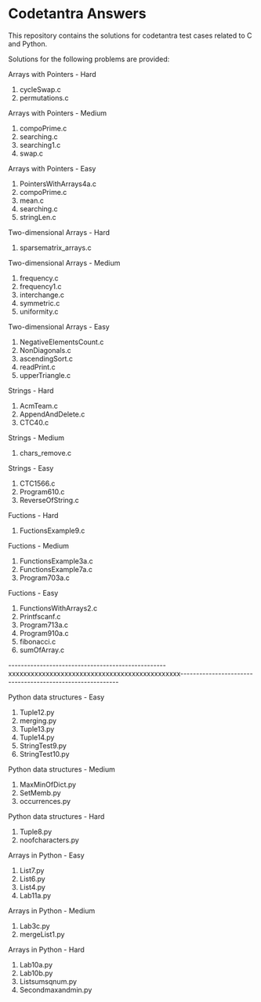 # Codetantra Answers

This repository contains the solutions for codetantra test cases related to C and Python. 

Solutions for the following problems are provided:

Arrays with Pointers - Hard

1) cycleSwap.c
2) permutations.c

Arrays with Pointers - Medium 

1) compoPrime.c
2) searching.c
3) searching1.c
4) swap.c

Arrays with Pointers - Easy

1) PointersWithArrays4a.c
2) compoPrime.c
3) mean.c
4) searching.c
5) stringLen.c

Two-dimensional Arrays - Hard

1) sparsematrix_arrays.c

Two-dimensional Arrays - Medium 

1) frequency.c
2) frequency1.c
3) interchange.c
4) symmetric.c
5) uniformity.c

Two-dimensional Arrays - Easy

1) NegativeElementsCount.c
2) NonDiagonals.c
3) ascendingSort.c
4) readPrint.c
5) upperTriangle.c

Strings - Hard

1) AcmTeam.c
2) AppendAndDelete.c
3) CTC40.c

Strings - Medium

1) chars_remove.c

Strings - Easy

1) CTC1566.c
2) Program610.c
3) ReverseOfString.c

Fuctions - Hard

1) FuctionsExample9.c

Fuctions - Medium

1) FunctionsExample3a.c
2) FunctionsExample7a.c
3) Program703a.c

Fuctions - Easy

1) FunctionsWithArrays2.c
2) Printfscanf.c
3) Program713a.c
4) Program910a.c
5) fibonacci.c
6) sumOfArray.c


--------------------------------------------------xxxxxxxxxxxxxxxxxxxxxxxxxxxxxxxxxxxxxxxxxxxxxx----------------------------------------------------------

Python data structures - Easy

1) Tuple12.py
2) merging.py
3) Tuple13.py
4) Tuple14.py
5) StringTest9.py
6) StringTest10.py

Python data structures - Medium

1) MaxMinOfDict.py
2) SetMemb.py
3) occurrences.py

Python data structures - Hard

1) Tuple8.py
2) noofcharacters.py

Arrays in Python - Easy

1) List7.py
2) List6.py
3) List4.py
4) Lab11a.py

Arrays in Python - Medium

1) Lab3c.py
2) mergeList1.py

Arrays in Python - Hard

1) Lab10a.py
2) Lab10b.py
3) Listsumsqnum.py
4) Secondmaxandmin.py




